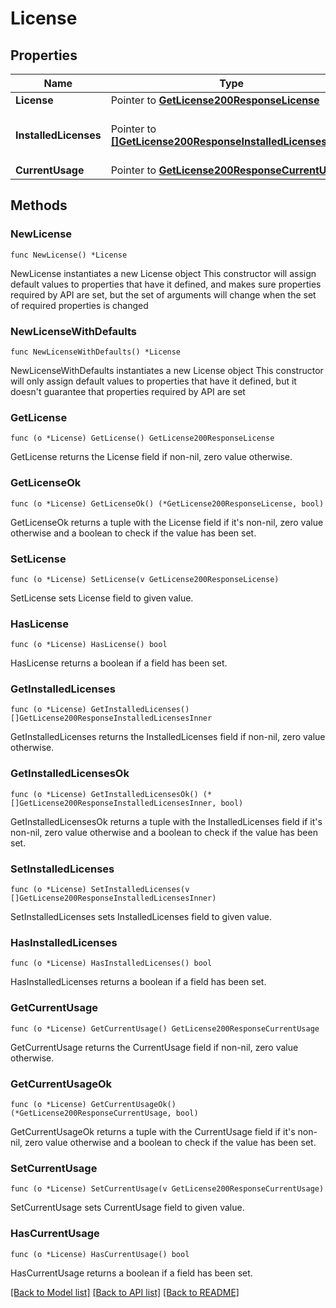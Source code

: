 # License

## Properties

Name | Type | Description | Notes
------------ | ------------- | ------------- | -------------
**License** | Pointer to [**GetLicense200ResponseLicense**](GetLicense200ResponseLicense.md) |  | [optional] 
**InstalledLicenses** | Pointer to [**[]GetLicense200ResponseInstalledLicensesInner**](GetLicense200ResponseInstalledLicensesInner.md) | List of all the installed licenses | [optional] 
**CurrentUsage** | Pointer to [**GetLicense200ResponseCurrentUsage**](GetLicense200ResponseCurrentUsage.md) |  | [optional] 

## Methods

### NewLicense

`func NewLicense() *License`

NewLicense instantiates a new License object
This constructor will assign default values to properties that have it defined,
and makes sure properties required by API are set, but the set of arguments
will change when the set of required properties is changed

### NewLicenseWithDefaults

`func NewLicenseWithDefaults() *License`

NewLicenseWithDefaults instantiates a new License object
This constructor will only assign default values to properties that have it defined,
but it doesn't guarantee that properties required by API are set

### GetLicense

`func (o *License) GetLicense() GetLicense200ResponseLicense`

GetLicense returns the License field if non-nil, zero value otherwise.

### GetLicenseOk

`func (o *License) GetLicenseOk() (*GetLicense200ResponseLicense, bool)`

GetLicenseOk returns a tuple with the License field if it's non-nil, zero value otherwise
and a boolean to check if the value has been set.

### SetLicense

`func (o *License) SetLicense(v GetLicense200ResponseLicense)`

SetLicense sets License field to given value.

### HasLicense

`func (o *License) HasLicense() bool`

HasLicense returns a boolean if a field has been set.

### GetInstalledLicenses

`func (o *License) GetInstalledLicenses() []GetLicense200ResponseInstalledLicensesInner`

GetInstalledLicenses returns the InstalledLicenses field if non-nil, zero value otherwise.

### GetInstalledLicensesOk

`func (o *License) GetInstalledLicensesOk() (*[]GetLicense200ResponseInstalledLicensesInner, bool)`

GetInstalledLicensesOk returns a tuple with the InstalledLicenses field if it's non-nil, zero value otherwise
and a boolean to check if the value has been set.

### SetInstalledLicenses

`func (o *License) SetInstalledLicenses(v []GetLicense200ResponseInstalledLicensesInner)`

SetInstalledLicenses sets InstalledLicenses field to given value.

### HasInstalledLicenses

`func (o *License) HasInstalledLicenses() bool`

HasInstalledLicenses returns a boolean if a field has been set.

### GetCurrentUsage

`func (o *License) GetCurrentUsage() GetLicense200ResponseCurrentUsage`

GetCurrentUsage returns the CurrentUsage field if non-nil, zero value otherwise.

### GetCurrentUsageOk

`func (o *License) GetCurrentUsageOk() (*GetLicense200ResponseCurrentUsage, bool)`

GetCurrentUsageOk returns a tuple with the CurrentUsage field if it's non-nil, zero value otherwise
and a boolean to check if the value has been set.

### SetCurrentUsage

`func (o *License) SetCurrentUsage(v GetLicense200ResponseCurrentUsage)`

SetCurrentUsage sets CurrentUsage field to given value.

### HasCurrentUsage

`func (o *License) HasCurrentUsage() bool`

HasCurrentUsage returns a boolean if a field has been set.


[[Back to Model list]](../README.md#documentation-for-models) [[Back to API list]](../README.md#documentation-for-api-endpoints) [[Back to README]](../README.md)


